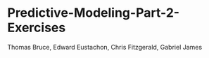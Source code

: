 # Predictive-Modeling-Part-2-Exercises

Thomas Bruce, Edward Eustachon, Chris Fitzgerald, Gabriel James
